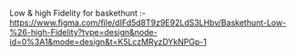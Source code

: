 Low & high Fidelity for baskethunt :-
https://www.figma.com/file/dIFd5d8T9z9E92LdS3LHbv/Baskethunt-Low-%26-high-Fidelity?type=design&node-id=0%3A1&mode=design&t=K5LczMRyzDYkNPGp-1 
